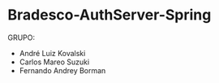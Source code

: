 # Bradesco-AuthServer-Spring

GRUPO:
 - André Luiz Kovalski
 - Carlos Mareo Suzuki
 - Fernando Andrey Borman